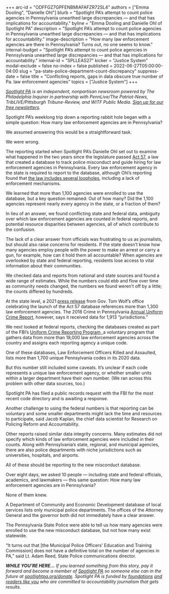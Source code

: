 +++
arc-id = "ODFFGZ7GPFENBMIAFAFZR72SL4"
authors = ["Emma Dooling", "Danielle Ohl"]
blurb = "Spotlight PA’s attempt to count police agencies in Pennsylvania unearthed large discrepancies — and that has implications for accountability."
byline = "Emma Dooling and Danielle Ohl of Spotlight PA"
description = "Spotlight PA’s attempt to count police agencies in Pennsylvania unearthed large discrepancies — and that has implications for accountability."
image-description = "How many law enforcement agencies are there in Pennsylvania? Turns out, no one seems to know."
internal-budget = "Spotlight PA’s attempt to count police agencies in Pennsylvania unearthed large discrepancies — and that has implications for accountability."
internal-id = "SPLLEAS27"
kicker = "Justice System"
modal-exclude = false
no-index = false
published = 2022-06-27T05:00:00-04:00
slug = "pa-state-police-department-count-discrepancy"
suppress-date = false
title = "Conflicting reports, gaps in data obscure true number of Pa. law enforcement agencies"
topics = ["Justice System"]
+++

<a href="https://www.spotlightpa.org/"><i>Spotlight PA</i></a><i> is an independent, nonpartisan newsroom powered by The Philadelphia Inquirer in partnership with PennLive/The Patriot-News, TribLIVE/Pittsburgh Tribune-Review, and WITF Public Media. </i><a href="https://www.spotlightpa.org/newsletters"><i>Sign up for our free newsletters</i></a><i>.</i>

Spotlight PA’s weeklong trip down a reporting rabbit hole began with a simple question: How many law enforcement agencies are in Pennsylvania?

We assumed answering this would be a straightforward task.

We were wrong.

The reporting started when Spotlight PA’s Danielle Ohl set out to examine what happened in the two years since the legislature passed <a href="https://mpoetc.psp.pa.gov/Pages/Act-57.aspx">Act 57,</a> a law that created a database to track police misconduct and guide hiring for law enforcement agencies in Pennsylvania. Every law enforcement agency in the state is required to report to the database, although Ohl’s reporting found that <a href="https://www.spotlightpa.org/news/2022/06/pennsylvania-police-hiring-misconduct-database/">the law includes several loopholes</a>, including a lack of enforcement mechanisms.

We learned that more than 1,100 agencies were enrolled to use the database, but a key question remained: Out of how many? Did the 1,100 agencies represent nearly every agency in the state, or a fraction of them?

In lieu of an answer, we found conflicting state and federal data, ambiguity over which law enforcement agencies are counted in federal reports, and potential resource disparities between agencies, all of which contribute to the confusion.

<script src="https://www.spotlightpa.org/embed.js" async></script><div data-spl-embed-version="1" data-spl-src="https://www.spotlightpa.org/embeds/newsletter/"></div>

The lack of a clear answer from officials was frustrating to us as journalists, but should also raise concerns for residents. If the state doesn’t know how many agencies employ people with the power to make an arrest or carry a gun, for example, how can it hold them all accountable? When agencies are overlooked by state and federal reporting, residents lose access to vital information about their communities.

We checked data and reports from national and state sources and found a wide range of estimates. While the numbers could ebb and flow over time as community needs changed, the numbers we found weren’t off by a little; the counts differed by hundreds.

At the state level, a 2021 <a href="https://web.archive.org/web/20230117072624/https://www.governor.pa.gov/newsroom/wolf-administration-announces-new-law-enforcement-reform-tool-to-enhance-hiring-practices/">press release</a> from Gov. Tom Wolf’s office celebrating the launch of the&nbsp;Act 57 database references more than 1,300 law enforcement agencies. The 2018 Crime in Pennsylvania <a href="https://www.ucr.pa.gov/PAUCRSPUBLIC/Publication/Active/2018%20Annual%20Uniform%20Crime.pdf">Annual Uniform Crime Report</a>, however, says it received data for 1,913 “jurisdictions.”

We next looked at federal reports, checking the databases created as part of the FBI’s <a href="https://www.fbi.gov/services/cjis/ucr">Uniform Crime Reporting Program, </a>a voluntary program that gathers data from more than 18,000 law enforcement agencies across the country and assigns each reporting agency a unique code.

One of these databases, Law Enforcement Officers Killed and Assaulted, lists more than 1,700 unique Pennsylvania codes in its 2020 data.

But this number still included some caveats. It’s unclear if each code represents a unique law enforcement agency, or whether smaller units within a larger department have their own number. (We ran across this problem with other data sources, too.)

Spotlight PA has filed a public records request with the FBI for the most recent code directory and is awaiting a response.

<script src="https://www.spotlightpa.org/embed.js" async></script><div data-spl-embed-version="1" data-spl-src="https://www.spotlightpa.org/embeds/donate/"></div>

Another challenge to using the federal numbers is that reporting can be voluntary and some smaller departments might lack the time and resources to participate, said Jacob Kaplan, the chief data scientist for Research on Policing Reform and Accountability.

Other reports raised similar data integrity concerns. Many estimates did not specify which kinds of law enforcement agencies were included in their counts. Along with Pennsylvania’s state, regional, and municipal agencies, there are also police departments with niche jurisdictions such as universities, hospitals, and airports. 

All of these should be reporting to the new misconduct database.

Over eight days, we asked 10 people — including state and federal officials, academics, and lawmakers — this same question: How many law enforcement agencies are in Pennsylvania?

None of them knew.

A Department of Community and Economic Development database of local services lists only municipal police departments. The offices of the Attorney General and the governor both did not immediately have a clear answer.

The Pennsylvania State Police were able to tell us how many agencies were enrolled to use the new misconduct database, but not how many exist statewide.

“It turns out that [the Municipal Police Officers’ Education and Training Commission] does not have a definitive total on the number of agencies in PA,” said Lt. Adam Reed, State Police communications director.

<i><b>WHILE YOU’RE HERE...</b></i><i> If you learned something from this story, pay it forward and become a member of </i><a href="https://www.spotlightpa.org/"><i>Spotlight PA</i></a><i> so someone else can in the future at </i><a href="https://www.spotlightpa.org/donate"><i>spotlightpa.org/donate</i></a><i>. Spotlight PA is funded by</i><a href="https://www.spotlightpa.org/support"><i> foundations</i></a><i> </i><a href="https://www.spotlightpa.org/support"><i>and readers like you</i></a><i> who are committed to accountability journalism that gets results.</i>
